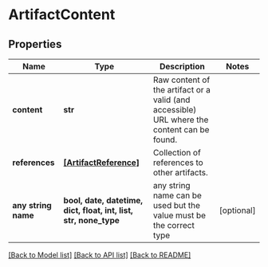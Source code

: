 # ArtifactContent



## Properties
Name | Type | Description | Notes
------------ | ------------- | ------------- | -------------
**content** | **str** | Raw content of the artifact or a valid (and accessible) URL where the content can be found. | 
**references** | [**[ArtifactReference]**](ArtifactReference.md) | Collection of references to other artifacts. | 
**any string name** | **bool, date, datetime, dict, float, int, list, str, none_type** | any string name can be used but the value must be the correct type | [optional]

[[Back to Model list]](../README.md#documentation-for-models) [[Back to API list]](../README.md#documentation-for-api-endpoints) [[Back to README]](../README.md)


